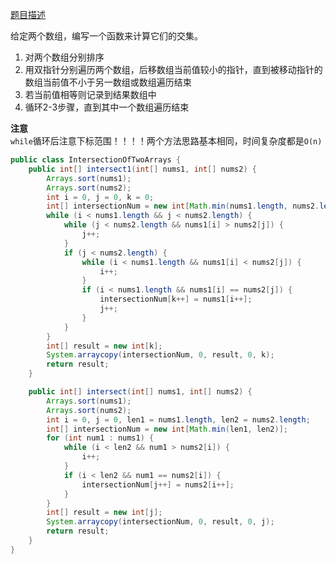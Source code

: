 [题目描述](https://leetcode-cn.com/problems/intersection-of-two-arrays-ii/)

给定两个数组，编写一个函数来计算它们的交集。

1. 对两个数组分别排序
2. 用双指针分别遍历两个数组，后移数组当前值较小的指针，直到被移动指针的数组当前值不小于另一数组或数组遍历结束
3. 若当前值相等则记录到结果数组中
4. 循环2-3步骤，直到其中一个数组遍历结束

**注意**   
`while`循环后注意下标范围！！！！两个方法思路基本相同，时间复杂度都是`O(n)`


```java
public class IntersectionOfTwoArrays {
    public int[] intersect1(int[] nums1, int[] nums2) {
        Arrays.sort(nums1);
        Arrays.sort(nums2);
        int i = 0, j = 0, k = 0;
        int[] intersectionNum = new int[Math.min(nums1.length, nums2.length)];
        while (i < nums1.length && j < nums2.length) {
            while (j < nums2.length && nums1[i] > nums2[j]) {
                j++;
            }
            if (j < nums2.length) {
                while (i < nums1.length && nums1[i] < nums2[j]) {
                    i++;
                }
                if (i < nums1.length && nums1[i] == nums2[j]) {
                    intersectionNum[k++] = nums1[i++];
                    j++;
                }
            }
        }
        int[] result = new int[k];
        System.arraycopy(intersectionNum, 0, result, 0, k);
        return result;
    }

    public int[] intersect(int[] nums1, int[] nums2) {
        Arrays.sort(nums1);
        Arrays.sort(nums2);
        int i = 0, j = 0, len1 = nums1.length, len2 = nums2.length;
        int[] intersectionNum = new int[Math.min(len1, len2)];
        for (int num1 : nums1) {
            while (i < len2 && num1 > nums2[i]) {
                i++;
            }
            if (i < len2 && num1 == nums2[i]) {
                intersectionNum[j++] = nums2[i++];
            }
        }
        int[] result = new int[j];
        System.arraycopy(intersectionNum, 0, result, 0, j);
        return result;
    }
}
```